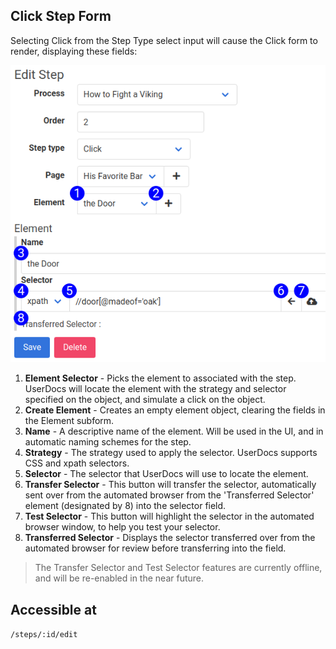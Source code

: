 ## Click Step Form

Selecting Click from the Step Type select input will cause the Click form to render, displaying these fields:

![New Step Form Reference](images/step_form_reference_click.png)

1. **Element Selector** - Picks the element to associated with the step. UserDocs will locate the element with the strategy and selector specified on the object, and simulate a click on the object.
2. **Create Element** - Creates an empty element object, clearing the fields in the Element subform.
3. **Name** - A descriptive name of the element. Will be used in the UI, and in automatic naming schemes for the step.
4. **Strategy** - The strategy used to apply the selector. UserDocs supports CSS and xpath selectors.
5. **Selector** - The selector that UserDocs will use to locate the element.
6. **Transfer Selector** - This button will transfer the selector, automatically sent over from the automated browser from the 'Transferred Selector' element (designated by 8) into the selector field.
7. **Test Selector** - This button will highlight the selector in the automated browser window, to help you test your selector.
8. **Transferred Selector** - Displays the selector transferred over from the automated browser for review before transferring into the field.

> The Transfer Selector and Test Selector features are currently offline, and will be re-enabled in the near future.

## Accessible at
`/steps/:id/edit`